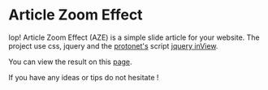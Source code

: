 Article Zoom Effect
===================

Iop! Article Zoom Effect (AZE) is a simple slide article for your website. The project use css, jquery and the [protonet's](https://github.com/protonet) script [jquery inView](https://github.com/protonet/jquery.inview).

You can view the result on this [page](https://megaju.github.io/article-zoom-effect/).

If you have any ideas or tips do not hesitate !